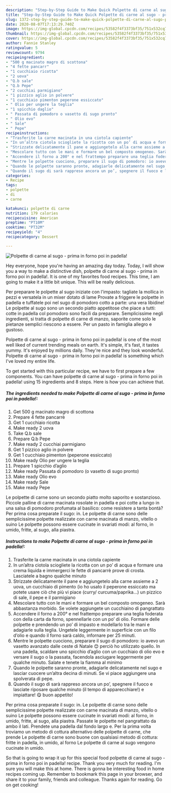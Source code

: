 ```yaml
---
description: "Step-by-Step Guide to Make Quick Polpette di carne al sugo - prima in forno poi in padella!"
title: "Step-by-Step Guide to Make Quick Polpette di carne al sugo - prima in forno poi in padella!"
slug: 1372-step-by-step-guide-to-make-quick-polpette-di-carne-al-sugo-prima-in-forno-poi-in-padella
date: 2020-08-07T17:13:29.740Z
image: https://img-global.cpcdn.com/recipes/53582f4f3373bf35/751x532cq70/polpette-di-carne-al-sugo-prima-in-forno-poi-in-padella-recipe-main-photo.jpg
thumbnail: https://img-global.cpcdn.com/recipes/53582f4f3373bf35/751x532cq70/polpette-di-carne-al-sugo-prima-in-forno-poi-in-padella-recipe-main-photo.jpg
cover: https://img-global.cpcdn.com/recipes/53582f4f3373bf35/751x532cq70/polpette-di-carne-al-sugo-prima-in-forno-poi-in-padella-recipe-main-photo.jpg
author: Fannie Stanley
ratingvalue: 5
reviewcount: 9794
recipeingredient:
- "500 g macinato magro di scottona"
- "4 fette pancarr"
- "1 cucchiaio ricotta"
- "2 uova"
- "Q.b sale"
- "Q.b Pepe"
- "2 cucchiai parmigiano"
- "1 pizzico aglio in polvere"
- "1 cucchiaio pimenton peperone essiccato"
- " Olio per ungere la teglia"
- "1 spicchio daglio"
- " Passata di pomodoro o vasetto di sugo pronto"
- " Olio evo"
- " Sale"
- " Pepe"
recipeinstructions:
- "Trasferite la carne macinata in una ciotola capiente"
- "In un’altra ciotola sciogliete la ricotta con un po’ di acqua e formare una crema liquida e immergerci le fette di pancarrè prove di crosta. Lasciatele a bagno qualche minuto"
- "Strizzate delicatamente il pane e aggiungetelo alla carne assieme a 2 uova, un cucchiaio di pimento (io ho usato il peperone essiccato ma potete usare ciò che più vi piace (curry/ curcuma/paprika...) un pizzico di sale, il pepe e il parmigiano"
- "Mescolare tutto con le mani e formare un bel composto omogeneo. Sarà abbastanza morbido. Se volete aggiungete un cucchiaino di pangrattato"
- "Accendere il forno a 200° e nel frattempo preparare una teglia foderata con della carta da forno, spennellarle con un po’ di olio. Formare delle polpette e prendendo un po’ di impasto e modellarlo tra le mani e adagiarle sulla teglia. Ungetele leggermente in superficie con un filo d’olio e quando il forno sarà caldo, infornare per 25 minuti."
- "Mentre le polpette cuociono, preparare il sugo di pomodoro: io avevo un vasetto avanzato dalle ceste di Natale 😊 perciò ho utilizzato quello. In una padella, scaldare uno spicchio d’aglio con un cucchiaio di olio evo e versare il sugo o la passata, facendola asciugare leggermente per qualche minuto. Salate e tenete la fiamma al minimo"
- "Quando le polpette saranno pronte, adagiarle delicatamente nel sugo e lasciar cuocere un’altra decina di minuti. Se vi piace aggiungere una spolverata di pepe."
- "Quando il sugo di sarà rappreso ancora un po’, spegnere il fuoco e lasciate riposare qualche minuto (il tempo di apparecchiare!) e impiattare! 😋 buon appetito!"
categories:
- Recipe
tags:
- polpette
- di
- carne

katakunci: polpette di carne 
nutrition: 179 calories
recipecuisine: American
preptime: "PT10M"
cooktime: "PT32M"
recipeyield: "4"
recipecategory: Dessert

---
```



![Polpette di carne al sugo - prima in forno poi in padella!](https://img-global.cpcdn.com/recipes/53582f4f3373bf35/751x532cq70/polpette-di-carne-al-sugo-prima-in-forno-poi-in-padella-recipe-main-photo.jpg)

Hey everyone, hope you're having an amazing day today. Today, I will show you a way to make a distinctive dish, polpette di carne al sugo - prima in forno poi in padella!. It is one of my favorites food recipes. This time, I am going to make it a little bit unique. This will be really delicious.

Per preparare le polpette al sugo iniziate con l&#39;impasto: tagliate la mollica in pezzi e versatela in un mixer dotato di lame Provate a friggere le polpette in padella e tuffatele poi nel sugo di pomodoro cotto a parte: una vera libidine! Le polpette al sugo sono un secondo piatto appetitose che piace a tutti: cotte in padella col pomodoro sono facili da preparare. Semplicissime negli ingredienti, si tratta di polpette di carne di manzo, saporite come solo le pietanze semplici riescono a essere. Per un pasto in famiglia allegro e gustoso.

Polpette di carne al sugo - prima in forno poi in padella! is one of the most well liked of current trending meals on earth. It's simple, it's fast, it tastes yummy. It's enjoyed by millions daily. They're nice and they look wonderful. Polpette di carne al sugo - prima in forno poi in padella! is something which I've loved my entire life.


To get started with this particular recipe, we have to first prepare a few components. You can have polpette di carne al sugo - prima in forno poi in padella! using 15 ingredients and 8 steps. Here is how you can achieve that.

<!--inarticleads1-->

##### The ingredients needed to make Polpette di carne al sugo - prima in forno poi in padella!:

1. Get 500 g macinato magro di scottona
1. Prepare 4 fette pancarrè
1. Get 1 cucchiaio ricotta
1. Make ready 2 uova
1. Take Q.b sale
1. Prepare Q.b Pepe
1. Make ready 2 cucchiai parmigiano
1. Get 1 pizzico aglio in polvere
1. Get 1 cucchiaio pimenton (peperone essiccato)
1. Make ready  Olio per ungere la teglia
1. Prepare 1 spicchio d’aglio
1. Make ready  Passata di pomodoro (o vasetto di sugo pronto)
1. Make ready  Olio evo
1. Make ready  Sale
1. Make ready  Pepe


Le polpette di carne sono un secondo piatto molto saporito e sostanzioso. Piccole palline di carne macinata rosolate in padella e poi cotte a lungo in una salsa di pomodoro profumata al basilico: come resistere a tanta bontà? Per prima cosa preparate il sugo: in. Le polpette di carne sono delle semplicissime polpette realizzate con carne macinata di manzo, vitello o suino Le polpette possono essere cucinate in svariati modi: al forno, in umido, fritte, al sugo, alla piastra. 

<!--inarticleads2-->

##### Instructions to make Polpette di carne al sugo - prima in forno poi in padella!:

1. Trasferite la carne macinata in una ciotola capiente
1. In un’altra ciotola sciogliete la ricotta con un po’ di acqua e formare una crema liquida e immergerci le fette di pancarrè prove di crosta. Lasciatele a bagno qualche minuto
1. Strizzate delicatamente il pane e aggiungetelo alla carne assieme a 2 uova, un cucchiaio di pimento (io ho usato il peperone essiccato ma potete usare ciò che più vi piace (curry/ curcuma/paprika...) un pizzico di sale, il pepe e il parmigiano
1. Mescolare tutto con le mani e formare un bel composto omogeneo. Sarà abbastanza morbido. Se volete aggiungete un cucchiaino di pangrattato
1. Accendere il forno a 200° e nel frattempo preparare una teglia foderata con della carta da forno, spennellarle con un po’ di olio. Formare delle polpette e prendendo un po’ di impasto e modellarlo tra le mani e adagiarle sulla teglia. Ungetele leggermente in superficie con un filo d’olio e quando il forno sarà caldo, infornare per 25 minuti.
1. Mentre le polpette cuociono, preparare il sugo di pomodoro: io avevo un vasetto avanzato dalle ceste di Natale 😊 perciò ho utilizzato quello. In una padella, scaldare uno spicchio d’aglio con un cucchiaio di olio evo e versare il sugo o la passata, facendola asciugare leggermente per qualche minuto. Salate e tenete la fiamma al minimo
1. Quando le polpette saranno pronte, adagiarle delicatamente nel sugo e lasciar cuocere un’altra decina di minuti. Se vi piace aggiungere una spolverata di pepe.
1. Quando il sugo di sarà rappreso ancora un po’, spegnere il fuoco e lasciate riposare qualche minuto (il tempo di apparecchiare!) e impiattare! 😋 buon appetito!


Per prima cosa preparate il sugo: in. Le polpette di carne sono delle semplicissime polpette realizzate con carne macinata di manzo, vitello o suino Le polpette possono essere cucinate in svariati modi: al forno, in umido, fritte, al sugo, alla piastra. Passate le polpette nel pangrattato da ambo il lati. Prendete una padella dal fondo largo e. Per la prima volta troviamo un metodo di cottura alternativo delle polpette di carne, che prende Le polpette di carne sono buone con qualsiasi metodo di cottura: fritte in padella, in umido, al forno Le polpette di carne al sugo vengono cucinate in umido. 

So that is going to wrap it up for this special food polpette di carne al sugo - prima in forno poi in padella! recipe. Thank you very much for reading. I'm sure you will make this at home. There is gonna be interesting food in home recipes coming up. Remember to bookmark this page in your browser, and share it to your family, friends and colleague. Thanks again for reading. Go on get cooking!
